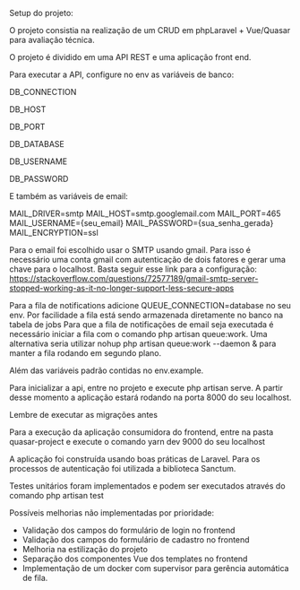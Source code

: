 Setup do projeto:

O projeto consistia na realização de um CRUD em phpLaravel + Vue/Quasar para avaliação técnica.

O projeto é dividido em uma API REST e uma aplicação front end.

Para executar a API, configure no env as variáveis de banco:

DB_CONNECTION

DB_HOST

DB_PORT

DB_DATABASE

DB_USERNAME

DB_PASSWORD

E também as variáveis de email:

MAIL_DRIVER=smtp
MAIL_HOST=smtp.googlemail.com
MAIL_PORT=465
MAIL_USERNAME={seu_email}
MAIL_PASSWORD={sua_senha_gerada}
MAIL_ENCRYPTION=ssl

Para o email foi escolhido usar o SMTP usando gmail. Para isso é necessário uma conta gmail com autenticação de dois fatores e gerar uma chave para o localhost.
Basta seguir esse link para a configuração: https://stackoverflow.com/questions/72577189/gmail-smtp-server-stopped-working-as-it-no-longer-support-less-secure-apps

Para a fila de notifications adicione QUEUE_CONNECTION=database no seu env.
Por facilidade a fila está sendo armazenada diretamente no banco na tabela de jobs
Para que a fila de notificações de email seja executada é necessário iniciar a fila com o comando php artisan queue:work.
Uma alternativa seria utilizar nohup php artisan queue:work --daemon & para manter a fila rodando em segundo plano.

Além das variáveis padrão contidas no env.example.

Para inicializar a api, entre no projeto e execute php artisan serve. A partir desse momento a aplicação estará rodando na porta 8000 do seu localhost.

Lembre de executar as migrações antes

Para a execução da aplicação consumidora do frontend, entre na pasta quasar-project e execute o comando yarn dev 9000 do seu localhost

A aplicação foi construída usando boas práticas de Laravel. Para os processos de autenticação foi utilizada a biblioteca Sanctum.

Testes unitários foram implementados e podem ser executados através do comando php artisan test



Possíveis melhorias não implementadas por prioridade:

 - Validação dos campos do formulário de login no frontend
 - Validação dos campos do formulário de cadastro no frontend
 - Melhoria na estilização do projeto
 - Separação dos componentes Vue dos templates no frontend
 - Implementação de um docker com supervisor para gerência automática de fila.
